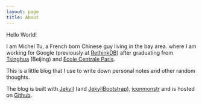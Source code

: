 ```yaml
---
layout: page
title: About
---
```


Hello World!

I am Michel Tu, a French born Chinese guy living in the bay area. where I am
working for Google (previously at [RethinkDB](http://www.rethinkdb.com)) after
graduating from [Tsinghua](http://www.tsinghua.edu.cn/publish/newthuen/)
(Beijing) and [Ecole Centrale Paris](http://www.ecp.fr/).

This is a little blog that I use to write down personal notes and other random thoughts.

The blog is built with [Jekyll](http://jekyllrb.com/) (and [JekyllBootstrap](http://jekyllbootstrap.com/)),
[iconmonstr](http://iconmonstr.com) and is hosted on [Github](http://github.com).
